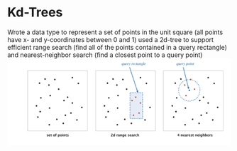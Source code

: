 # Kd-Trees

Wrote a data type to represent a set of points in the unit square (all points have x- and y-coordinates between 0 and 1) used a 2d-tree to support efficient range search (find all of the points contained in a query rectangle) and nearest-neighbor search (find a closest point to a query point)
![alt text](https://raw.githubusercontent.com/JustinElsamah/Kd-Trees/master/kd_trees.PNG)
